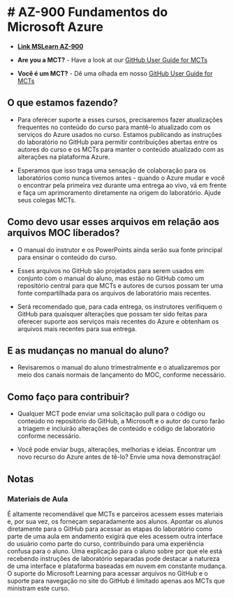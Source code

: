 # # AZ-900 Fundamentos do Microsoft Azure

- **[Link MSLearn AZ-900](https://learn.microsoft.com/pt-br/certifications/exams/az-900/)**
- **Are you a MCT?** - Have a look at our [GitHub User Guide for MCTs](https://microsoftlearning.github.io/MCT-User-Guide/)

- **Você é um MCT?** - Dê uma olhada em nosso [GitHub User Guide for MCTs](https://microsoftlearning.github.io/MCT-User-Guide/)

## O que estamos fazendo?

- Para oferecer suporte a esses cursos, precisaremos fazer atualizações frequentes no conteúdo do curso para mantê-lo atualizado com os serviços do Azure usados no curso. Estamos publicando as instruções do laboratório no GitHub para permitir contribuições abertas entre os autores do curso e os MCTs para manter o conteúdo atualizado com as alterações na plataforma Azure.

- Esperamos que isso traga uma sensação de colaboração para os laboratórios como nunca tivemos antes - quando o Azure mudar e você o encontrar pela primeira vez durante uma entrega ao vivo, vá em frente e faça um aprimoramento diretamente na origem do laboratório. Ajude seus colegas MCTs.

## Como devo usar esses arquivos em relação aos arquivos MOC liberados?

- O manual do instrutor e os PowerPoints ainda serão sua fonte principal para ensinar o conteúdo do curso.

- Esses arquivos no GitHub são projetados para serem usados ​​em conjunto com o manual do aluno, mas estão no GitHub como um repositório central para que MCTs e autores de cursos possam ter uma fonte compartilhada para os arquivos de laboratório mais recentes.

- Será recomendado que, para cada entrega, os instrutores verifiquem o GitHub para quaisquer alterações que possam ter sido feitas para oferecer suporte aos serviços mais recentes do Azure e obtenham os arquivos mais recentes para sua entrega.

## E as mudanças no manual do aluno?

- Revisaremos o manual do aluno trimestralmente e o atualizaremos por meio dos canais normais de lançamento do MOC, conforme necessário.

## Como faço para contribuir?

- Qualquer MCT pode enviar uma solicitação pull para o código ou conteúdo no repositório do GitHub, a Microsoft e o autor do curso farão a triagem e incluirão alterações de conteúdo e código de laboratório conforme necessário.

- Você pode enviar bugs, alterações, melhorias e ideias. Encontrar um novo recurso do Azure antes de tê-lo? Envie uma nova demonstração!

## Notas

### Materiais de Aula

É altamente recomendável que MCTs e parceiros acessem esses materiais e, por sua vez, os forneçam separadamente aos alunos. Apontar os alunos diretamente para o GitHub para acessar as etapas do laboratório como parte de uma aula em andamento exigirá que eles acessem outra interface do usuário como parte do curso, contribuindo para uma experiência confusa para o aluno. Uma explicação para o aluno sobre por que ele está recebendo instruções de laboratório separadas pode destacar a natureza de uma interface e plataforma baseadas em nuvem em constante mudança. O suporte do Microsoft Learning para acessar arquivos no GitHub e o suporte para navegação no site do GitHub é limitado apenas aos MCTs que ministram este curso.
